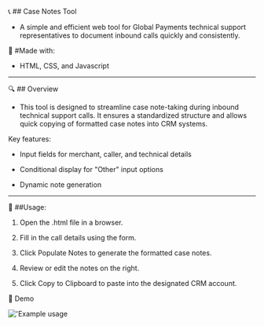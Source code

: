 📞 ## Case Notes Tool
- A simple and efficient web tool for Global Payments technical support representatives to document inbound calls quickly and consistently.


🧰 #Made with:
- HTML, CSS, and Javascript

---

🔍 ## Overview
- This tool is designed to streamline case note-taking during inbound technical support calls. It ensures a standardized structure and allows quick copying of formatted case notes into CRM systems.


Key features:

- Input fields for merchant, caller, and technical details

- Conditional display for "Other" input options

- Dynamic note generation

---


📒 ##Usage:

1. Open the .html file in a browser.

2. Fill in the call details using the form.

3. Click Populate Notes to generate the formatted case notes.

4. Review or edit the notes on the right.

5. Click Copy to Clipboard to paste into the designated CRM account.


📸 Demo


  !['Example usage](https://github.com/BrandonL02/Global-Note-Program/blob/08e1f47a2bfa4c34b2ce15e2dd576c450d8288bf/example_usage.png)

